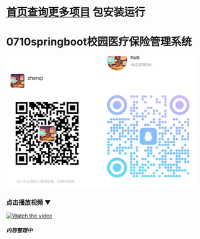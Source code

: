 # [首页查询更多项目](https://github.com/GraduationProject-springboot) 包安装运行


# 0710springboot校园医疗保险管理系统

![picture](https://raw.githubusercontent.com/GraduationProject-springboot/.github/main/img/wx.png)

### 点击播放视频 ▼
[![Watch the video](https://i.sstatic.net/Vp2cE.png)](https://www.bilibili.com/video/BV14HerezEwW?p=63)


#####   内容整理中  











